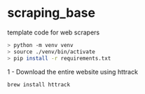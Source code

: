 # scraping_base

template code for web scrapers

``` bash
> python -m venv venv
> source ./venv/bin/activate   
> pip install -r requirements.txt    
```

1 - Download the entire website using httrack

    brew install httrack

    
